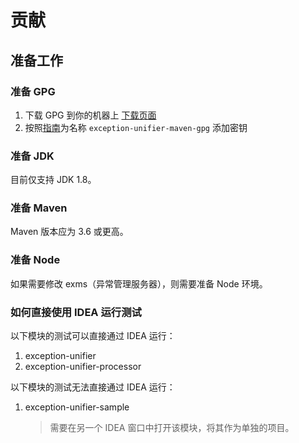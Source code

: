 # 贡献

## 准备工作

### 准备 GPG

1. 下载 GPG 到你的机器上 [下载页面](https://gnupg.org/download/index.html#sec-1-2)
2. 按照[指南](https://central.sonatype.org/publish/requirements/gpg/#installing-gnupg)为名称 `exception-unifier-maven-gpg` 添加密钥

### 准备 JDK

目前仅支持 JDK 1.8。

### 准备 Maven

Maven 版本应为 3.6 或更高。

### 准备 Node

如果需要修改 exms（异常管理服务器），则需要准备 Node 环境。

### 如何直接使用 IDEA 运行测试

以下模块的测试可以直接通过 IDEA 运行：

1. exception-unifier
2. exception-unifier-processor

以下模块的测试无法直接通过 IDEA 运行：

1. exception-unifier-sample
   > 需要在另一个 IDEA 窗口中打开该模块，将其作为单独的项目。